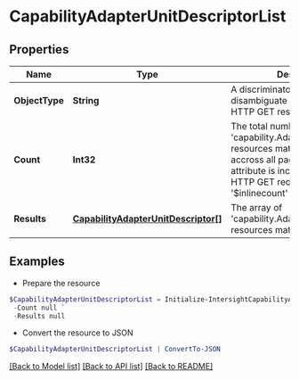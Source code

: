# CapabilityAdapterUnitDescriptorList
## Properties

Name | Type | Description | Notes
------------ | ------------- | ------------- | -------------
**ObjectType** | **String** | A discriminator value to disambiguate the schema of a HTTP GET response body. | 
**Count** | **Int32** | The total number of &#39;capability.AdapterUnitDescriptor&#39; resources matching the request, accross all pages. The &#39;Count&#39; attribute is included when the HTTP GET request includes the &#39;$inlinecount&#39; parameter. | [optional] 
**Results** | [**CapabilityAdapterUnitDescriptor[]**](CapabilityAdapterUnitDescriptor.md) | The array of &#39;capability.AdapterUnitDescriptor&#39; resources matching the request. | [optional] 

## Examples

- Prepare the resource
```powershell
$CapabilityAdapterUnitDescriptorList = Initialize-IntersightCapabilityAdapterUnitDescriptorList  -ObjectType null `
 -Count null `
 -Results null
```

- Convert the resource to JSON
```powershell
$CapabilityAdapterUnitDescriptorList | ConvertTo-JSON
```

[[Back to Model list]](../README.md#documentation-for-models) [[Back to API list]](../README.md#documentation-for-api-endpoints) [[Back to README]](../README.md)

